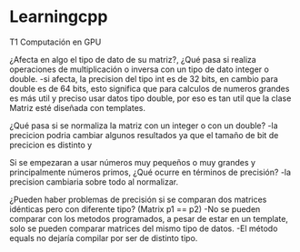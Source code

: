 # Learningcpp
T1 Computación en GPU

¿Afecta en algo el tipo de dato de su matriz?, ¿Qué pasa si realiza operaciones de multiplicación o inversa con un tipo de dato integer o double.
-si afecta, la precision del tipo int es de 32 bits, en cambio para double es de 64 bits, esto significa que para calculos de numeros grandes es más util y preciso usar datos tipo double, por eso es tan util que la clase Matriz esté diseñada con templates.

¿Qué pasa si se normaliza la matriz con un integer o con un double?
-la precicion podria cambiar algunos resultados ya que el tamaño de bit de precicion es distinto y 


Si se empezaran a usar números muy pequeños o muy grandes y principalmente números
primos, ¿Qué ocurre en términos de precisión?
-la precision cambiaria sobre todo al normalizar.

¿Pueden haber problemas de precisión si se comparan dos matrices idénticas pero con diferente
tipo? (Matrix p1 == p2)
-No se pueden comparar con los metodos programados, a pesar de estar en un template, solo se pueden comparar matrices del mismo tipo de datos.
-El método equals no dejaría compilar por ser de distinto tipo. 
